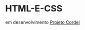 # HTML-E-CSS
 
 em desenvolvimento
<a target="_blank" href="https://jvxx1188.github.io/projetos-2022-cursoemvideo/Projetos%20do%20Curso%20(Curso%20Em%20Video)/Exercicios/C%20O%20R%20D%20E%20L/">Projeto Cordel</a>
